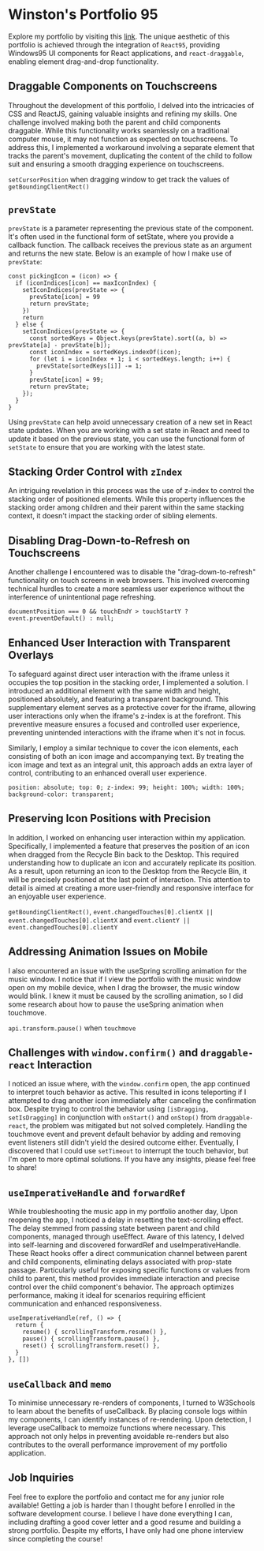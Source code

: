 # Winston's Portfolio 95
Explore my portfolio by visiting this [link](https://winstonsportfolio95.netlify.app/). The unique aesthetic of this portfolio is achieved through the integration of `React95`, providing Windows95 UI components for React applications, and `react-draggable`, enabling element drag-and-drop functionality.

## Draggable Components on Touchscreens
Throughout the development of this portfolio, I delved into the intricacies of CSS and ReactJS, gaining valuable insights and refining my skills. One challenge involved making both the parent and child components draggable. While this functionality works seamlessly on a traditional computer mouse, it may not function as expected on touchscreens. To address this, I implemented a workaround involving a separate element that tracks the parent's movement, duplicating the content of the child to follow suit and ensuring a smooth dragging experience on touchscreens.


`setCursorPosition` when dragging window to get track the values of `getBoundingClientRect()`


## `prevState`
`prevState` is a parameter representing the previous state of the component. It's often used in the functional form of setState, where you provide a callback function. The callback receives the previous state as an argument and returns the new state. Below is an example of how I make use of `prevState`:

```
const pickingIcon = (icon) => {
  if (iconIndices[icon] == maxIconIndex) {
    setIconIndices(prevState => {
      prevState[icon] = 99
      return prevState;
    })
    return
  } else {
    setIconIndices(prevState => {
      const sortedKeys = Object.keys(prevState).sort((a, b) => prevState[a] - prevState[b]);
      const iconIndex = sortedKeys.indexOf(icon);
      for (let i = iconIndex + 1; i < sortedKeys.length; i++) {
        prevState[sortedKeys[i]] -= 1;
      }
      prevState[icon] = 99;
      return prevState;
    });
  }
}
```
Using `prevState` can help avoid unnecessary creation of a new set in React state updates. When you are working with a set state in React and need to update it based on the previous state, you can use the functional form of `setState` to ensure that you are working with the latest state.


## Stacking Order Control with `zIndex`
An intriguing revelation in this process was the use of z-index to control the stacking order of positioned elements. While this property influences the stacking order among children and their parent within the same stacking context, it doesn't impact the stacking order of sibling elements.

## Disabling Drag-Down-to-Refresh on Touchscreens
Another challenge I encountered was to disable the "drag-down-to-refresh" functionality on touch screens in web browsers. This involved overcoming technical hurdles to create a more seamless user experience without the interference of unintentional page refreshing.


`documentPosition === 0 && touchEndY > touchStartY ? event.preventDefault() : null;`

## Enhanced User Interaction with Transparent Overlays
To safeguard against direct user interaction with the iframe unless it occupies the top position in the stacking order, I implemented a solution. I introduced an additional element with the same width and height, positioned absolutely, and featuring a transparent background. This supplementary element serves as a protective cover for the iframe, allowing user interactions only when the iframe's z-index is at the forefront. This preventive measure ensures a focused and controlled user experience, preventing unintended interactions with the iframe when it's not in focus.

Similarly, I employ a similar technique to cover the icon elements, each consisting of both an icon image and accompanying text. By treating the icon image and text as an integral unit, this approach adds an extra layer of control, contributing to an enhanced overall user experience.


`position: absolute; top: 0; z-index: 99; height: 100%; width: 100%; background-color: transparent;`

## Preserving Icon Positions with Precision
In addition, I worked on enhancing user interaction within my application. Specifically, I implemented a feature that preserves the position of an icon when dragged from the Recycle Bin back to the Desktop. This required understanding how to duplicate an icon and accurately replicate its position. As a result, upon returning an icon to the Desktop from the Recycle Bin, it will be precisely positioned at the last point of interaction. This attention to detail is aimed at creating a more user-friendly and responsive interface for an enjoyable user experience.


`getBoundingClientRect()`, `event.changedTouches[0].clientX || event.changedTouches[0].clientX` and `event.clientY || event.changedTouches[0].clientY`

## Addressing Animation Issues on Mobile
I also encountered an issue with the useSpring scrolling animation for the music window. I notice that if I view the portfolio with the music window open on my mobile device, when I drag the browser, the music window would blink. I knew it must be caused by the scrolling animation, so I did some research about how to pause the useSpring animation when touchmove.


`api.transform.pause()` when `touchmove`

## Challenges with `window.confirm()` and `draggable-react` Interaction
I noticed an issue where, with the `window.confirm` open, the app continued to interpret touch behavior as active. This resulted in icons teleporting if I attempted to drag another icon immediately after canceling the confirmation box. Despite trying to control the behavior using `[isDragging, setIsDragging]` in conjunction with `onStart()` and `onStop()` from `draggable-react`, the problem was mitigated but not solved completely. Handling the touchmove event and prevent default behavior by adding and removing event listeners still didn't yield the desired outcome either. Eventually, I discovered that I could use `setTimeout` to interrupt the touch behavior, but I'm open to more optimal solutions. If you have any insights, please feel free to share!

## `useImperativeHandle` and `forwardRef`
While troubleshooting the music app in my portfolio another day, Upon reopening the app, I noticed a delay in resetting the text-scrolling effect. The delay stemmed from passing state between parent and child components, managed through useEffect. Aware of this latency, I delved into self-learning and discovered forwardRef and useImperativeHandle. These React hooks offer a direct communication channel between parent and child components, eliminating delays associated with prop-state passage. Particularly useful for exposing specific functions or values from child to parent, this method provides immediate interaction and precise control over the child component's behavior. The approach optimizes performance, making it ideal for scenarios requiring efficient communication and enhanced responsiveness.

```
useImperativeHandle(ref, () => {
  return {
    resume() { scrollingTransform.resume() },
    pause() { scrollingTransform.pause() },
    reset() { scrollingTransform.reset() },
  }
}, [])
```

## `useCallback` and `memo`
To minimise unnecessary re-renders of components, I turned to W3Schools to learn about the benefits of useCallback. By placing console logs within my components, I can identify instances of re-rendering. Upon detection, I leverage useCallback to memoize functions where necessary. This approach not only helps in preventing avoidable re-renders but also contributes to the overall performance improvement of my portfolio application.

## Job Inquiries
Feel free to explore the portfolio and contact me for any junior role available! Getting a job is harder than I thought before I enrolled in the software development course. I believe I have done everything I can, including drafting a good cover letter and a good resume and building a strong portfolio. Despite my efforts, I have only had one phone interview since completing the course!
